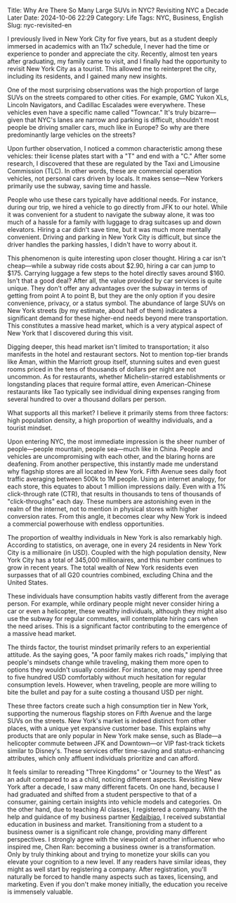 Title: Why Are There So Many Large SUVs in NYC? Revisiting NYC a Decade Later
Date: 2024-10-06 22:29
Category: Life
Tags: NYC, Business, English
Slug: nyc-revisited-en

I previously lived in New York City for five years, but as a student deeply immersed in academics with an 11x7 schedule, I never had the time or experience to ponder and appreciate the city. Recently, almost ten years after graduating, my family came to visit, and I finally had the opportunity to revisit New York City as a tourist. This allowed me to reinterpret the city, including its residents, and I gained many new insights.

One of the most surprising observations was the high proportion of large SUVs on the streets compared to other cities. For example, GMC Yukon XLs, Lincoln Navigators, and Cadillac Escalades were everywhere. These vehicles even have a specific name called "Towncar." It's truly bizarre—given that NYC's lanes are narrow and parking is difficult, shouldn't most people be driving smaller cars, much like in Europe? So why are there predominantly large vehicles on the streets?

Upon further observation, I noticed a common characteristic among these vehicles: their license plates start with a "T" and end with a "C." After some research, I discovered that these are regulated by the Taxi and Limousine Commission (TLC). In other words, these are commercial operation vehicles, not personal cars driven by locals. It makes sense—New Yorkers primarily use the subway, saving time and hassle.

People who use these cars typically have additional needs. For instance, during our trip, we hired a vehicle to go directly from JFK to our hotel. While it was convenient for a student to navigate the subway alone, it was too much of a hassle for a family with luggage to drag suitcases up and down elevators. Hiring a car didn't save time, but it was much more mentally convenient. Driving and parking in New York City is difficult, but since the driver handles the parking hassles, I didn't have to worry about it.

This phenomenon is quite interesting upon closer thought. Hiring a car isn't cheap—while a subway ride costs about $2.90, hiring a car can jump to $175. Carrying luggage a few steps to the hotel directly saves around $160. Isn't that a good deal? After all, the value provided by car services is quite unique. They don't offer any advantages over the subway in terms of getting from point A to point B, but they are the only option if you desire convenience, privacy, or a status symbol. The abundance of large SUVs on New York streets (by my estimate, about half of them) indicates a significant demand for these higher-end needs beyond mere transportation. This constitutes a massive head market, which is a very atypical aspect of New York that I discovered during this visit.

Digging deeper, this head market isn't limited to transportation; it also manifests in the hotel and restaurant sectors. Not to mention top-tier brands like Aman, within the Marriott group itself, stunning suites and even guest rooms priced in the tens of thousands of dollars per night are not uncommon. As for restaurants, whether Michelin-starred establishments or longstanding places that require formal attire, even American-Chinese restaurants like Tao typically see individual dining expenses ranging from several hundred to over a thousand dollars per person.

What supports all this market? I believe it primarily stems from three factors: high population density, a high proportion of wealthy individuals, and a tourist mindset.

Upon entering NYC, the most immediate impression is the sheer number of people—people mountain, people sea—much like in China. People and vehicles are uncompromising with each other, and the blaring horns are deafening. From another perspective, this instantly made me understand why flagship stores are all located in New York. Fifth Avenue sees daily foot traffic averaging between 500k to 1M people. Using an internet analogy, for each store, this equates to about 1 million impressions daily. Even with a 1% click-through rate (CTR), that results in thousands to tens of thousands of "click-throughs" each day. These numbers are astonishing even in the realm of the internet, not to mention in physical stores with higher conversion rates. From this angle, it becomes clear why New York is indeed a commercial powerhouse with endless opportunities.

The proportion of wealthy individuals in New York is also remarkably high. According to statistics, on average, one in every 24 residents in New York City is a millionaire (in USD). Coupled with the high population density, New York City has a total of 345,000 millionaires, and this number continues to grow in recent years. The total wealth of New York residents even surpasses that of all G20 countries combined, excluding China and the United States.

These individuals have consumption habits vastly different from the average person. For example, while ordinary people might never consider hiring a car or even a helicopter, these wealthy individuals, although they might also use the subway for regular commutes, will contemplate hiring cars when the need arises. This is a significant factor contributing to the emergence of a massive head market.

The thirds factor, the tourist mindset primarily refers to an experiential attitude. As the saying goes, "A poor family makes rich roads," implying that people's mindsets change while traveling, making them more open to options they wouldn't usually consider. For instance, one may spend three to five hundred USD comfortably without much hesitation for regular consumption levels. However, when traveling, people are more willing to bite the bullet and pay for a suite costing a thousand USD per night.

These three factors create such a high consumption tier in New York, supporting the numerous flagship stores on Fifth Avenue and the large SUVs on the streets. New York's market is indeed distinct from other places, with a unique yet expansive customer base. This explains why products that are only popular in New York make sense, such as Blade—a helicopter commute between JFK and Downtown—or VIP fast-track tickets similar to Disney's. These services offer time-saving and status-enhancing attributes, which only affluent individuals prioritize and can afford.

It feels similar to rereading "Three Kingdoms" or "Journey to the West" as an adult compared to as a child, noticing different aspects. Revisiting New York after a decade, I saw many different facets. On one hand, because I had graduated and shifted from a student perspective to that of a consumer, gaining certain insights into vehicle models and categories. On the other hand, due to teaching AI classes, I registered a company. With the help and guidance of my business partner [Kedaibiao](http://superlinear.academy/), I received substantial education in business and market. Transitioning from a student to a business owner is a significant role change, providing many different perspectives. I strongly agree with the viewpoint of another influencer who inspired me, Chen Ran: becoming a business owner is a transformation. Only by truly thinking about and trying to monetize your skills can you elevate your cognition to a new level. If any readers have similar ideas, they might as well start by registering a company. After registration, you'll naturally be forced to handle many aspects such as taxes, licensing, and marketing. Even if you don't make money initially, the education you receive is immensely valuable.